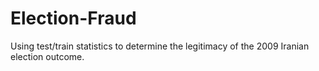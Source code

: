 # Election-Fraud
Using test/train statistics to determine the legitimacy of the 2009 Iranian election outcome.
